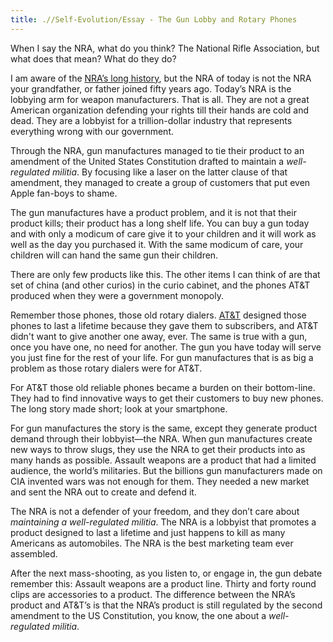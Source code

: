 ```yaml
---
title: .//Self-Evolution/Essay - The Gun Lobby and Rotary Phones
---
```


When I say the NRA, what do you think? The National Rifle Association, but what does that mean? What do they do?

I am aware of the [<u>NRA’s long history</u>](http://en.wikipedia.org/wiki/National_Rifle_Association), but the NRA of today is not the NRA your grandfather, or father joined fifty years ago. Today’s NRA is the lobbying arm for weapon manufacturers. That is all. They are not a great American organization defending your rights till their hands are cold and dead. They are a lobbyist for a trillion-dollar industry that represents everything wrong with our government.

Through the NRA, gun manufactures managed to tie their product to an amendment of the United States Constitution drafted to maintain a *well-regulated militia*. By focusing like a laser on the latter clause of that amendment, they managed to create a group of customers that put even Apple fan-boys to shame.

The gun manufactures have a product problem, and it is not that their product kills; their product has a long shelf life. You can buy a gun today and with only a modicum of care give it to your children and it will work as well as the day you purchased it. With the same modicum of care, your children will can hand the same gun their children.

There are only few products like this. The other items I can think of are that set of china (and other curios) in the curio cabinet, and the phones AT&T produced when they were a government monopoly.

Remember those phones, those old rotary dialers. [<u>AT&T</u>](http://www.corp.att.com/history/milestones.html) designed those phones to last a lifetime because they gave them to subscribers, and AT&T didn't want to give another one away, ever. The same is true with a gun, once you have one, no need for another. The gun you have today will serve you just fine for the rest of your life. For gun manufactures that is as big a problem as those rotary dialers were for AT&T.

For AT&T those old reliable phones became a burden on their bottom-line. They had to find innovative ways to get their customers to buy new phones. The long story made short; look at your smartphone.

For gun manufactures the story is the same, except they generate product demand through their lobbyist—the NRA. When gun manufactures create new ways to throw slugs, they use the NRA to get their products into as many hands as possible. Assault weapons are a product that had a limited audience, the world’s militaries. But the billions gun manufacturers made on CIA invented wars was not enough for them. They needed a new market and sent the NRA out to create and defend it.

The NRA is not a defender of your freedom, and they don’t care about *maintaining a well-regulated militia*. The NRA is a lobbyist that promotes a product designed to last a lifetime and just happens to kill as many Americans as automobiles. The NRA is the best marketing team ever assembled.

After the next mass-shooting, as you listen to, or engage in, the gun debate remember this: Assault weapons are a product line. Thirty and forty round clips are accessories to a product. The difference between the NRA’s product and AT&T’s is that the NRA’s product is still regulated by the second amendment to the US Constitution, you know, the one about a *well-regulated militia*.
